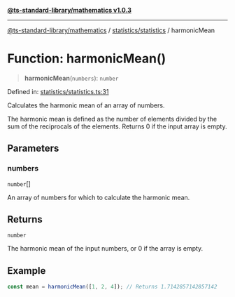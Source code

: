 [**@ts-standard-library/mathematics v1.0.3**](../../../README.md)

***

[@ts-standard-library/mathematics](../../../README.md) / [statistics/statistics](../README.md) / harmonicMean

# Function: harmonicMean()

> **harmonicMean**(`numbers`): `number`

Defined in: [statistics/statistics.ts:31](https://github.com/gabaudette/ts-stdlib/blob/be448e6a9d9c20c6c2f27f6550ce4e65fc8c9b89/packages/mathematics/src/statistics/statistics.ts#L31)

Calculates the harmonic mean of an array of numbers.

The harmonic mean is defined as the number of elements divided by the sum of the reciprocals of the elements.
Returns 0 if the input array is empty.

## Parameters

### numbers

`number`[]

An array of numbers for which to calculate the harmonic mean.

## Returns

`number`

The harmonic mean of the input numbers, or 0 if the array is empty.

## Example

```typescript
const mean = harmonicMean([1, 2, 4]); // Returns 1.7142857142857142
```

